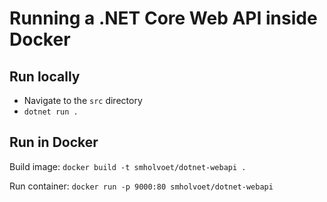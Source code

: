 # Running a .NET Core Web API inside Docker

## Run locally
- Navigate to the `src` directory
- `dotnet run .`

## Run in Docker

Build image:
`docker build -t smholvoet/dotnet-webapi .`

Run container:
`docker run -p 9000:80 smholvoet/dotnet-webapi`
